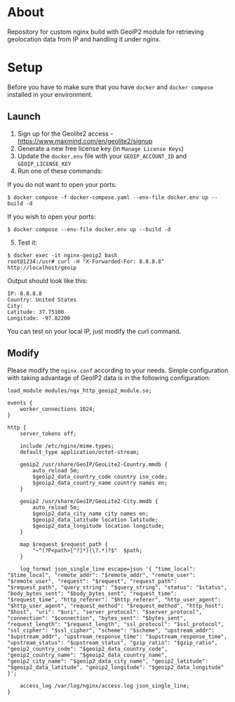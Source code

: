 # About

Repository for custom nginx build with GeoIP2 module for retrieving geolocation data from IP and handling it under nginx.

# Setup

Before you have to make sure that you have `docker` and `docker compose` installed in your environment.

## Launch

1. Sign up for the Geolite2 access - https://www.maxmind.com/en/geolite2/signup
2. Generate a new free license key (in `Manage License Keys`)
3. Update the `docker.env` file with your `GEOIP_ACCOUNT_ID` and `GEOIP_LICENSE_KEY`
4. Run one of these commands:  

If you do not want to open your ports:
```angular2html
$ docker compose -f docker-compose.yaml --env-file docker.env up --build -d
```
If you wish to open your ports:
```angular2html
$ docker compose --env-file docker.env up --build -d
```

5. Test it:
```angular2html
$ docker exec -it nginx-geoip2 bash
root@1234:/usr# curl -H "X-Forwarded-For: 8.8.8.8" http://localhost/geoip
```
Output should look like this:
```angular2html
IP: 8.8.8.8
Country: United States
City: 
Latitude: 37.75100
Longitude: -97.82200
```
You can test on your local IP, just modify the curl command. 

## Modify
Please modify the `nginx.conf` according to your needs. Simple configuration with taking advantage of GeoIP2 data is in the following configuration:

```angular2html
load_module modules/ngx_http_geoip2_module.so;

events {
    worker_connections 1024;
}

http {
    server_tokens off;

    include /etc/nginx/mime.types;
    default_type application/octet-stream;

    geoip2 /usr/share/GeoIP/GeoLite2-Country.mmdb {
        auto_reload 5m;
        $geoip2_data_country_code country iso_code;
        $geoip2_data_country_name country names en;
    }

    geoip2 /usr/share/GeoIP/GeoLite2-City.mmdb {
        auto_reload 5m;
        $geoip2_data_city_name city names en;
        $geoip2_data_latitude location latitude;
        $geoip2_data_longitude location longitude;
    }

    map $request $request_path {
        "~^(?P<path>[^?]*)(\?.*)?$"  $path;
    }

    log_format json_single_line escape=json '{ "time_local": "$time_local", "remote_addr": "$remote_addr", "remote_user": "$remote_user", "request": "$request", "request_path": "$request_path", "query_string": "$query_string", "status": "$status", "body_bytes_sent": "$body_bytes_sent", "request_time": "$request_time", "http_referer": "$http_referer", "http_user_agent": "$http_user_agent", "request_method": "$request_method", "http_host": "$host", "uri": "$uri", "server_protocol": "$server_protocol", "connection": "$connection", "bytes_sent": "$bytes_sent", "request_length": "$request_length", "ssl_protocol": "$ssl_protocol", "ssl_cipher": "$ssl_cipher", "scheme": "$scheme", "upstream_addr": "$upstream_addr", "upstream_response_time": "$upstream_response_time", "upstream_status": "$upstream_status", "gzip_ratio": "$gzip_ratio", "geoip2_country_code": "$geoip2_data_country_code", "geoip2_country_name": "$geoip2_data_country_name", "geoip2_city_name": "$geoip2_data_city_name", "geoip2_latitude": "$geoip2_data_latitude", "geoip2_longitude": "$geoip2_data_longitude" }';

    access_log /var/log/nginx/access.log json_single_line;
}
```